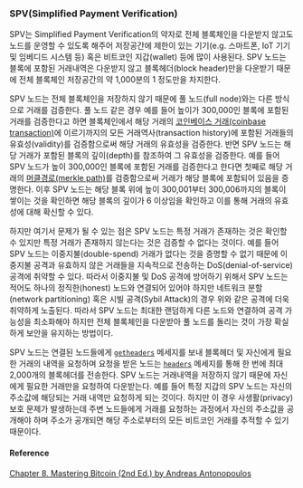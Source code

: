 ### SPV\(Simplified Payment Verification\)

SPV는 Simplified Payment Verification의 약자로 전체 블록체인을 다운받지 않고도 노드를 운영할 수 있도록 해주어 저장공간에 제한이 있는 기기\(e.g. 스마트폰, IoT 기기 및 임베디드 시스템 등\) 혹은 비트코인 지갑\(wallet\) 등에 많이 사용된다. SPV 노드는 블록에 포함된 거래내역은 다운받지 않고 블록헤더\(block header\)만을 다운받기 때문에 전체 블록체인 저장공간의 약 1,000분의 1 정도만을 차지한다.

SPV 노드는 전체 블록체인을 저장하지 않기 때문에 풀 노드\(full node\)와는 다른 방식으로 거래를 검증한다. 풀 노드 같은 경우 예를 들어 높이가 300,000인 블록에 포함된 거래를 검증한다고 하면 블록체인에서 해당 거래의  [코인베이스 거래\(coinbase transaction\)](https://bitcoin.org/en/glossary/coinbase-transaction)에 이르기까지의 모든 거래역사\(transaction history\)에 포함된 거래들의 유효성\(validity\)를 검증함으로써 해당 거래의 유효성을 검증한다. 반면 SPV 노드는 해당 거래가 포함된 블록의 깊이\(depth\)를 참조하여 그 유효성을 검증한다. 예를 들어 SPV 노드가 높이 300,000인 블록에 포함된 거래를 검증한다고 한다면 첫째로 해당 거래의 [머클경로\(merkle path\)](https://bitcoin.stackexchange.com/questions/10479/what-is-the-merkle-root)를 검증함으로써 거래가 해당 블록에 포함되어 있음을 증명한다. 이후 SPV 노드는 해당 블록 위에 높이 300,001부터 300,006까지의 블록이 쌓이는 것을 확인하면 해당 블록의 깊이가 6 이상임을 확인하고 이를 통해 거래의 유효성에 대해 확신할 수 있다.

하지만 여기서 문제가 될 수 있는 점은 SPV 노드는 특정 거래가 존재하는 것은 확인할 수 있지만 특정 거래가 존재하지 않는다는 것은 검증할 수 없다는 것이다. 예를 들어 SPV 노드는 이중지불\(double-spend\) 거래가 없다는 것을 증명할 수 없기 때문에 이중지불 공격과 유효하지 않은 거래들을 지속적으로 전송하는 DoS\(denial-of-service\) 공격에 취약할 수 있다. 따라서 이중지불 및 DoS 공격에 방어하기 위해서 SPV 노드는 적어도 하나의 정직한\(honest\) 노드와 연결되어 있어야 하지만 네트워크 분할\(network partitioning\) 혹은 시빌 공격\(Sybil Attack\)의 경우 위와 같은 공격에 더욱 취약하게 노출된다. 따라서 SPV 노드는 최대한 랜덤하게 다른 노드와 연결하여 공격 가능성을 최소화해야 하지만 전체 블록체인을 다운받아 풀 노드를 돌리는 것이 가장 확실하게 보안을 유지하는 방법이다.

SPV 노드는 연결된 노드들에게 [`getheaders`](https://bitcoin.org/en/developer-reference#getheaders) 메세지를 보내 블록헤더 및 자신에게 필요한 거래의 내역을 요청하며 요청을 받은 노드는 [`headers`](https://bitcoin.org/en/developer-reference#headers) 메세지를 통해 한 번에 최대 2,000개의 블록헤더를 전송한다. SPV 노드는 거래내역을 저장하지 않기 때문에 자신에게 필요한 거래만을 요청하여 다운받는다. 예를 들어 특정 지갑의 SPV 노드는 자신의 주소값에 해당되는 거래 내역만 요청하게 되는 것이다. 하지만 이 경우 사생활\(privacy\) 보호 문제가 발생하는데 주변 노드들에게 거래를 요청하는 과정에서 자신의 주소값을 공개해야 하며 주소가 공개되면 해당 주소로부터의 모든 비트코인 거래를 추적할 수 있기 때문이다.

#### Reference

[Chapter 8. Mastering Bitcoin \(2nd Ed.\) by Andreas Antonopoulos](https://github.com/bitcoinbook/bitcoinbook/blob/second_edition/ch08.asciidoc)


